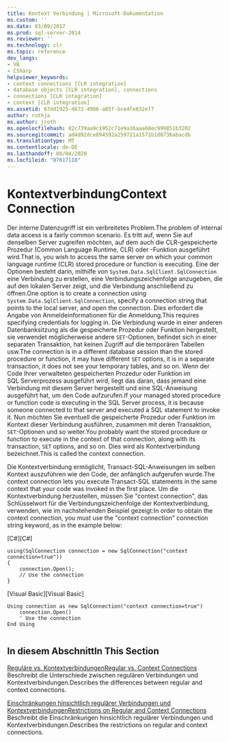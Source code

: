 ```yaml
---
title: Kontext Verbindung | Microsoft-Dokumentation
ms.custom: ''
ms.date: 03/09/2017
ms.prod: sql-server-2014
ms.reviewer: ''
ms.technology: clr
ms.topic: reference
dev_langs:
- VB
- CSharp
helpviewer_keywords:
- context connections [CLR integration]
- database objects [CLR integration], connections
- connections [CLR integration]
- context [CLR integration]
ms.assetid: 67dd1925-d672-4986-a85f-bce4fe832ef7
author: rothja
ms.author: jroth
ms.openlocfilehash: 82c739aa9c1952c71e9a16aaa68ec999851b3202
ms.sourcegitcommit: ad4d92dce894592a259721a1571b1d8736abacdb
ms.translationtype: MT
ms.contentlocale: de-DE
ms.lasthandoff: 08/04/2020
ms.locfileid: "87617118"
---
```

# <a name="context-connection"></a><span data-ttu-id="c75c7-102">Kontextverbindung</span><span class="sxs-lookup"><span data-stu-id="c75c7-102">Context Connection</span></span>
  <span data-ttu-id="c75c7-103">Der interne Datenzugriff ist ein verbreitetes Problem.</span><span class="sxs-lookup"><span data-stu-id="c75c7-103">The problem of internal data access is a fairly common scenario.</span></span> <span data-ttu-id="c75c7-104">Es tritt auf, wenn Sie auf denselben Server zugreifen möchten, auf dem auch die CLR-gespeicherte Prozedur (Common Language Runtime, CLR) oder -Funktion ausgeführt wird.</span><span class="sxs-lookup"><span data-stu-id="c75c7-104">That is, you wish to access the same server on which your common language runtime (CLR) stored procedure or function is executing.</span></span> <span data-ttu-id="c75c7-105">Eine der Optionen besteht darin, mithilfe von `System.Data.SqlClient.SqlConnection` eine Verbindung zu erstellen, eine Verbindungszeichenfolge anzugeben, die auf den lokalen Server zeigt, und die Verbindung anschließend zu öffnen.</span><span class="sxs-lookup"><span data-stu-id="c75c7-105">One option is to create a connection using `System.Data.SqlClient.SqlConnection`, specify a connection string that points to the local server, and open the connection.</span></span> <span data-ttu-id="c75c7-106">Dies erfordert die Angabe von Anmeldeinformationen für die Anmeldung.</span><span class="sxs-lookup"><span data-stu-id="c75c7-106">This requires specifying credentials for logging in.</span></span> <span data-ttu-id="c75c7-107">Die Verbindung wurde in einer anderen Datenbanksitzung als die gespeicherte Prozedur oder Funktion hergestellt, sie verwendet möglicherweise andere `SET`-Optionen, befindet sich in einer separaten Transaktion, hat keinen Zugriff auf die temporären Tabellen usw.</span><span class="sxs-lookup"><span data-stu-id="c75c7-107">The connection is in a different database session than the stored procedure or function, it may have different `SET` options, it is in a separate transaction, it does not see your temporary tables, and so on.</span></span> <span data-ttu-id="c75c7-108">Wenn der Code Ihrer verwalteten gespeicherten Prozedur oder Funktion im SQL Serverprozess ausgeführt wird, liegt das daran, dass jemand eine Verbindung mit diesem Server hergestellt und eine SQL-Anweisung ausgeführt hat, um den Code aufzurufen.</span><span class="sxs-lookup"><span data-stu-id="c75c7-108">If your managed stored procedure or function code is executing in the SQL Server process, it is because someone connected to that server and executed a SQL statement to invoke it.</span></span> <span data-ttu-id="c75c7-109">Nun möchten Sie eventuell die gespeicherte Prozedur oder Funktion im Kontext dieser Verbindung ausführen, zusammen mit deren Transaktion, `SET`-Optionen und so weiter.</span><span class="sxs-lookup"><span data-stu-id="c75c7-109">You probably want the stored procedure or function to execute in the context of that connection, along with its transaction, `SET` options, and so on.</span></span> <span data-ttu-id="c75c7-110">Dies wird als Kontextverbindung bezeichnet.</span><span class="sxs-lookup"><span data-stu-id="c75c7-110">This is called the context connection.</span></span>  
  
 <span data-ttu-id="c75c7-111">Die Kontextverbindung ermöglicht, Transact-SQL-Anweisungen im selben Kontext auszuführen wie den Code, der anfänglich aufgerufen wurde.</span><span class="sxs-lookup"><span data-stu-id="c75c7-111">The context connection lets you execute Transact-SQL statements in the same context that your code was invoked in the first place.</span></span> <span data-ttu-id="c75c7-112">Um die Kontextverbindung herzustellen, müssen Sie "context connection", das Schlüsselwort für die Verbindungszeichenfolge der Kontextverbindung, verwenden, wie im nachstehenden Beispiel gezeigt:</span><span class="sxs-lookup"><span data-stu-id="c75c7-112">In order to obtain the context connection, you must use the "context connection" connection string keyword, as in the example below:</span></span>  
  
 <span data-ttu-id="c75c7-113">[C#]</span><span class="sxs-lookup"><span data-stu-id="c75c7-113">[C#]</span></span>  
  
```  
using(SqlConnection connection = new SqlConnection("context connection=true"))   
{  
    connection.Open();  
    // Use the connection  
}  
```  
  
 <span data-ttu-id="c75c7-114">[Visual Basic]</span><span class="sxs-lookup"><span data-stu-id="c75c7-114">[Visual Basic]</span></span>  
  
```  
Using connection as new SqlConnection("context connection=true")  
    connection.Open()  
    ' Use the connection  
End Using  
  
```  
  
## <a name="in-this-section"></a><span data-ttu-id="c75c7-115">In diesem Abschnitt</span><span class="sxs-lookup"><span data-stu-id="c75c7-115">In This Section</span></span>  
 [<span data-ttu-id="c75c7-116">Reguläre vs. Kontextverbindungen</span><span class="sxs-lookup"><span data-stu-id="c75c7-116">Regular vs. Context Connections</span></span>](context-connections-vs-regular-connections.md)  
 <span data-ttu-id="c75c7-117">Beschreibt die Unterschiede zwischen regulären Verbindungen und Kontextverbindungen.</span><span class="sxs-lookup"><span data-stu-id="c75c7-117">Describes the differences between regular and context connections.</span></span>  
  
 [<span data-ttu-id="c75c7-118">Einschränkungen hinsichtlich regulärer Verbindungen und Kontextverbindungen</span><span class="sxs-lookup"><span data-stu-id="c75c7-118">Restrictions on Regular and Context Connections</span></span>](context-connections-and-regular-connections-restrictions.md)  
 <span data-ttu-id="c75c7-119">Beschreibt die Einschränkungen hinsichtlich regulärer Verbindungen und Kontextverbindungen.</span><span class="sxs-lookup"><span data-stu-id="c75c7-119">Describes the restrictions on regular and context connections.</span></span>  
  
  
